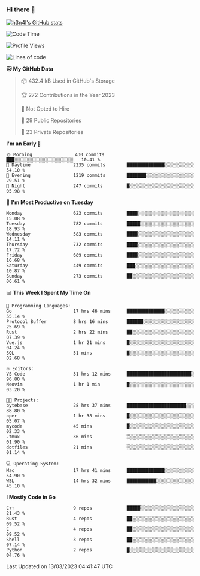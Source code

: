 ### Hi there 👋

[![h3n4l's GitHub stats](https://github-readme-stats.vercel.app/api?username=h3n4l&count_private=true&show_icons=true&theme=radical)](https://github.com/h3n4l/github-readme-stats)

<!--START_SECTION:waka-->
![Code Time](http://img.shields.io/badge/Code%20Time-1%2C033%20hrs%209%20mins-blue)

![Profile Views](http://img.shields.io/badge/Profile%20Views-2-blue)

![Lines of code](https://img.shields.io/badge/From%20Hello%20World%20I%27ve%20Written-2.6%20million%20lines%20of%20code-blue)

**🐱 My GitHub Data** 

> 📦 432.4 kB Used in GitHub's Storage 
 > 
> 🏆 272 Contributions in the Year 2023
 > 
> 🚫 Not Opted to Hire
 > 
> 📜 29 Public Repositories 
 > 
> 🔑 23 Private Repositories 
 > 
**I'm an Early 🐤** 

```text
🌞 Morning                430 commits         ███░░░░░░░░░░░░░░░░░░░░░░   10.41 % 
🌆 Daytime                2235 commits        ██████████████░░░░░░░░░░░   54.10 % 
🌃 Evening                1219 commits        ███████░░░░░░░░░░░░░░░░░░   29.51 % 
🌙 Night                  247 commits         █░░░░░░░░░░░░░░░░░░░░░░░░   05.98 % 
```
📅 **I'm Most Productive on Tuesday** 

```text
Monday                   623 commits         ████░░░░░░░░░░░░░░░░░░░░░   15.08 % 
Tuesday                  782 commits         █████░░░░░░░░░░░░░░░░░░░░   18.93 % 
Wednesday                583 commits         ████░░░░░░░░░░░░░░░░░░░░░   14.11 % 
Thursday                 732 commits         ████░░░░░░░░░░░░░░░░░░░░░   17.72 % 
Friday                   689 commits         ████░░░░░░░░░░░░░░░░░░░░░   16.68 % 
Saturday                 449 commits         ███░░░░░░░░░░░░░░░░░░░░░░   10.87 % 
Sunday                   273 commits         ██░░░░░░░░░░░░░░░░░░░░░░░   06.61 % 
```


📊 **This Week I Spent My Time On** 

```text
💬 Programming Languages: 
Go                       17 hrs 46 mins      ██████████████░░░░░░░░░░░   55.14 % 
Protocol Buffer          8 hrs 16 mins       ██████░░░░░░░░░░░░░░░░░░░   25.69 % 
Rust                     2 hrs 22 mins       ██░░░░░░░░░░░░░░░░░░░░░░░   07.39 % 
Vue.js                   1 hr 21 mins        █░░░░░░░░░░░░░░░░░░░░░░░░   04.24 % 
SQL                      51 mins             █░░░░░░░░░░░░░░░░░░░░░░░░   02.68 % 

🔥 Editors: 
VS Code                  31 hrs 12 mins      ████████████████████████░   96.80 % 
Neovim                   1 hr 1 min          █░░░░░░░░░░░░░░░░░░░░░░░░   03.20 % 

🐱‍💻 Projects: 
bytebase                 28 hrs 37 mins      ██████████████████████░░░   88.80 % 
oper                     1 hr 38 mins        █░░░░░░░░░░░░░░░░░░░░░░░░   05.07 % 
mycode                   45 mins             █░░░░░░░░░░░░░░░░░░░░░░░░   02.33 % 
.tmux                    36 mins             ░░░░░░░░░░░░░░░░░░░░░░░░░   01.90 % 
dotfiles                 21 mins             ░░░░░░░░░░░░░░░░░░░░░░░░░   01.14 % 

💻 Operating System: 
Mac                      17 hrs 41 mins      ██████████████░░░░░░░░░░░   54.90 % 
WSL                      14 hrs 32 mins      ███████████░░░░░░░░░░░░░░   45.10 % 
```

**I Mostly Code in Go** 

```text
C++                      9 repos             █████░░░░░░░░░░░░░░░░░░░░   21.43 % 
Rust                     4 repos             ██░░░░░░░░░░░░░░░░░░░░░░░   09.52 % 
C                        4 repos             ██░░░░░░░░░░░░░░░░░░░░░░░   09.52 % 
Shell                    3 repos             ██░░░░░░░░░░░░░░░░░░░░░░░   07.14 % 
Python                   2 repos             █░░░░░░░░░░░░░░░░░░░░░░░░   04.76 % 
```




 Last Updated on 13/03/2023 04:41:47 UTC
<!--END_SECTION:waka-->

